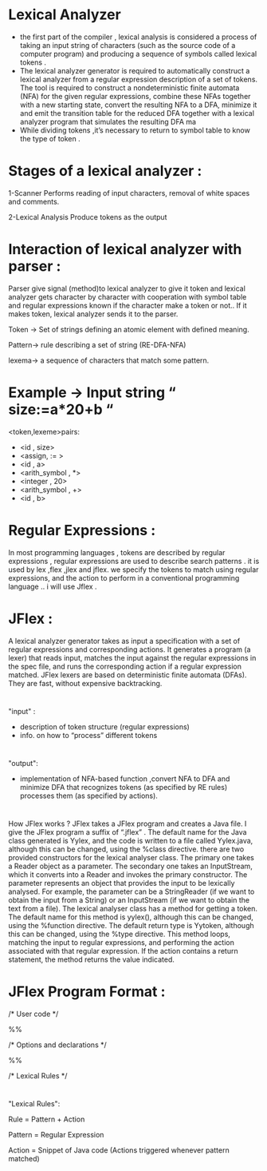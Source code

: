 # Lexical Analyzer

- the first part of the compiler , lexical analysis is
considered a process of taking an input string of
characters (such as the source code of a computer
program) and producing a sequence of symbols
called lexical tokens .
- The lexical analyzer generator is required to
automatically construct a lexical analyzer from a
regular expression description of a set of tokens.
The tool is required to construct a nondeterministic
finite automata (NFA) for the given regular
expressions, combine these NFAs together with a
new starting state, convert the resulting NFA to a
DFA, minimize it and emit the transition table for
the reduced DFA together with a lexical analyzer
program that simulates the resulting DFA ma
- While dividing tokens ,it’s necessary to return to
symbol table to know the type of token .

 # Stages of a lexical analyzer  :

1-Scanner
Performs reading of input characters, removal of white
spaces and comments.

2-Lexical Analysis
Produce tokens as the output

# Interaction of lexical analyzer with parser :

Parser give signal (method)to lexical analyzer to give it
token and lexical analyzer gets character by character
with cooperation with symbol table and regular
expressions known if the character make a token or not..
If it makes token, lexical analyzer sends it to the parser.

Token → Set of strings defining an atomic element with
defined meaning.

Pattern→ rule describing a set of string (RE-DFA-NFA)

lexema→ a sequence of characters that match some
pattern.


# Example → Input string “ size:=a*20+b “

<token,lexeme>pairs:
- <id , size>
- <assign, := >
- <id , a>
- <arith_symbol ,
*>
- <integer , 20>
- <arith_symbol , +>
- <id , b>

# Regular Expressions :
In most programming languages , tokens are
described by regular expressions , regular
expressions are used to describe search patterns .
it is used by lex ,flex ,jlex and jflex.
we specify the tokens to match using regular
expressions, and the action to perform in a
conventional programming language .. i will use
Jflex .

# JFlex :
A lexical analyzer generator takes as input a
specification with a set of regular expressions and
corresponding actions. It generates a program (a lexer)
that reads input, matches the input against the regular
expressions in the spec file, and runs the corresponding
action if a regular expression matched.
JFlex lexers are based on deterministic finite automata
(DFAs). They are fast, without expensive backtracking.
# 
"input" :
- description of token structure (regular expressions)
- info. on how to “process” different tokens  
# 
"output":
- implementation of NFA-based function ,convert NFA
to DFA and minimize DFA that recognizes tokens (as
specified by RE rules) processes them (as specified by
actions).
#
How JFlex works ?
JFlex takes a JFlex program and creates a Java file. I give
the JFlex program a suffix of “.jflex” . The default name
for the Java class generated is Yylex, and the code is
written to a file called Yylex.java, although this can be
changed, using the %class directive.
there are two provided constructors for the lexical
analyser class. The primary one takes a Reader object
as a parameter. The secondary one takes an
InputStream, which it converts into a Reader and
invokes the primary constructor. The parameter
represents an object that provides the input to be
lexically analysed. For example, the parameter can be a
StringReader (if we want to obtain the input from a
String) or an InputStream (if we want to obtain the text
from a file).
The lexical analyser class has a method for getting a
token. The default name for this method is yylex(),
although this can be changed, using the %function
directive. The default return type is Yytoken, although
this can be changed, using the %type directive. This
method loops, matching the input to regular
expressions, and performing the action associated with
that regular expression. If the action contains a return
statement, the method returns the value indicated.


# JFlex Program Format :
   /* User code */

   %%

   /* Options and declarations */

   %%

   /* Lexical Rules */
 #  
"Lexical Rules":

Rule = Pattern + Action

Pattern = Regular Expression

Action = Snippet of Java code (Actions triggered
whenever pattern matched)

